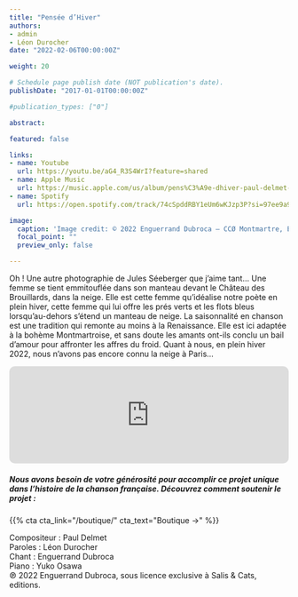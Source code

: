 ```yaml
---
title: "Pensée d’Hiver"
authors:
- admin
- Léon Durocher
date: "2022-02-06T00:00:00Z"

weight: 20

# Schedule page publish date (NOT publication's date).
publishDate: "2017-01-01T00:00:00Z"

#publication_types: ["0"]

abstract: 

featured: false

links:
- name: Youtube
  url: https://youtu.be/aG4_R3S4WrI?feature=shared
- name: Apple Music
  url: https://music.apple.com/us/album/pens%C3%A9e-dhiver-paul-delmet-complete-songs/1606737019?i=1606737440
- name: Spotify
  url: https://open.spotify.com/track/74cSpddRBY1eUm6wKJzp3P?si=97ee9a909bd0461b

image:
  caption: 'Image credit: © 2022 Enguerrand Dubroca – CCØ Montmartre, Effet de neige – Devant le château des Brouillards, par Jules Séeberger en 1904 – Paris Collections / Musée Carnavalet'
  focal_point: ""
  preview_only: false

---
```


Oh ! Une autre photographie de Jules Séeberger que j’aime tant… Une femme se tient emmitouflée dans son manteau devant le Château des Brouillards, dans la neige. Elle est cette femme qu’idéalise notre poète en plein hiver, cette femme qui lui offre les prés verts et les flots bleus lorsqu’au-dehors s’étend un manteau de neige. La saisonnalité en chanson est une tradition qui remonte au moins à la Renaissance. Elle est ici adaptée à la bohème Montmartroise, et sans doute les amants ont-ils conclu un bail d’amour pour affronter les affres du froid. Quant à nous, en plein hiver 2022, nous n’avons pas encore connu la neige à Paris…


<iframe allow="autoplay *; encrypted-media *; fullscreen *; clipboard-write" frameborder="0" height="175" style="width:100%;max-width:720px;overflow:hidden;border-radius:10px;" sandbox="allow-forms allow-popups allow-same-origin allow-scripts allow-storage-access-by-user-activation allow-top-navigation-by-user-activation" src="https://embed.music.apple.com/us/album/pens%C3%A9e-dhiver-paul-delmet-complete-songs/1606737019?i=1606737440"></iframe>

##### Nous avons besoin de votre générosité pour accomplir ce projet unique dans l’histoire de la chanson française. Découvrez comment soutenir le projet :
{{% cta cta_link="/boutique/" cta_text="Boutique →" %}}

<p>Compositeur : Paul Delmet <br>
Paroles : Léon Durocher<br>
Chant : Enguerrand Dubroca<br>
Piano : Yuko Osawa<br>
℗ 2022 Enguerrand Dubroca, sous licence exclusive à Salis & Cats, editions.</p>


